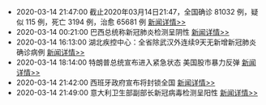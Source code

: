 - 2020-03-14 21:47:00  截止2020年03月14日21:47，全国确诊 81032 例，疑似 115 例，死亡 3194 例，治愈 65681 例  [新闻详情>>](https://github.com/AlbertGithubHome/ChineseVictory/blob/master/PneumoniaMap/20200314214700.jpg)
- 2020-03-14 00:21:00  巴西总统称新冠肺炎检测呈阴性  [新闻详情>>](http://finance.sina.com.cn/wm/2020-03-14/doc-iimxyqwa0288522.shtml)
- 2020-03-14 16:13:00  湖北疾控中心：全省除武汉外连续9天无新增新冠肺炎确诊病例  [新闻详情>>](http://news.sina.com.cn/o/2020-03-14/doc-iimxyqwa0428591.shtml)
- 2020-03-14 18:14:00  特朗普总统宣布进入紧急状态 美国股市暴力反弹  [新闻详情>>](https://finance.sina.cn/2020-03-14/detail-iimxyqwa0455143.d.html)
- 2020-03-14 21:42:00  西班牙政府宣布将封锁全国  [新闻详情>>](http://news.sina.com.cn/w/2020-03-14/doc-iimxyqwa0490811.shtml)
- 2020-03-14 21:49:00  意大利卫生部副部长新冠病毒检测呈阳性  [新闻详情>>](http://mil.news.sina.com.cn/2020-03-14/doc-iimxxstf9060284.shtml)
